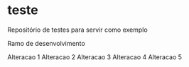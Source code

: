# teste

Repositório de testes para servir como exemplo

Ramo de desenvolvimento

Alteracao 1
Alteracao 2
Alteracao 3
Alteracao 4
Alteracao 5
